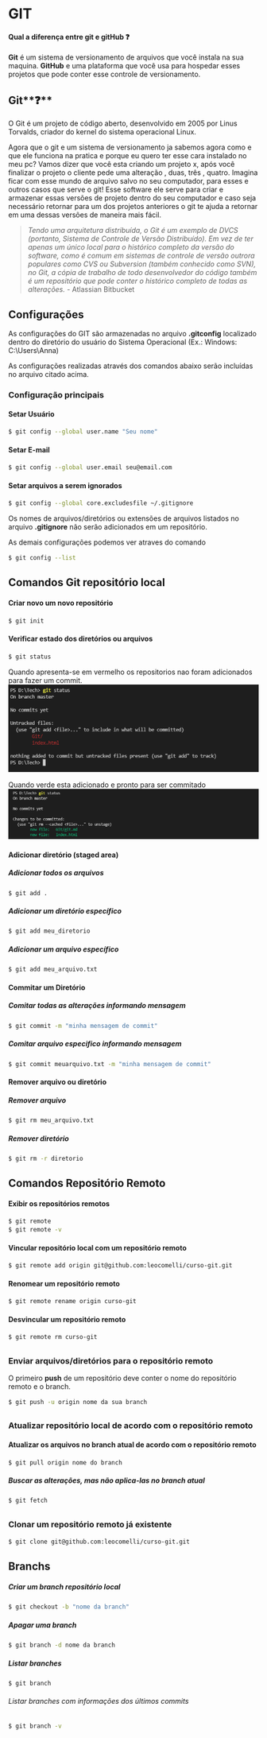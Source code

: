 # GIT 

####  Qual a diferença entre git e gitHub ❓
 **Git** é um sistema de versionamento de arquivos que você instala na sua maquina. 
 **GitHub** e uma plataforma que você usa para hospedar esses projetos que pode conter esse controle de versionamento. 
 

## Git**❓**

O Git é um projeto de código aberto, desenvolvido em 2005 por Linus Torvalds, criador do kernel do sistema operacional Linux.

Agora que o git e um sistema de versionamento ja sabemos agora como e que ele funciona na pratica e porque eu quero ter esse cara instalado no meu pc?
Vamos dizer que você esta criando um projeto x,  após você finalizar o projeto o cliente pede uma alteração , duas, três , quatro. Imagina ficar com esse mundo de arquivo salvo no seu computador, para esses e outros casos que serve o git! Esse software ele serve para criar e armazenar essas versões de projeto dentro do seu computador e caso seja necessário retornar para um dos projetos anteriores o git te ajuda a retornar em uma dessas versões de maneira mais fácil.

> _Tendo uma arquitetura distribuída, o Git é um exemplo de DVCS (portanto, Sistema de Controle de Versão Distribuído). Em vez de ter apenas um único local para o histórico completo da versão do software, como é comum em sistemas de controle de versão outrora populares como CVS ou Subversion (também conhecido como SVN), no Git, a cópia de trabalho de todo desenvolvedor do código também é um repositório que pode conter o histórico completo de todas as alterações. -_ Atlassian Bitbucket

##

## Configurações 
As configurações do GIT são armazenadas no arquivo **.gitconfig** localizado dentro do diretório do usuário do Sistema Operacional (Ex.: Windows: C:\Users\Anna)

As configurações realizadas através dos comandos abaixo serão incluídas no arquivo citado acima.

### Configuração principais

####  Setar  Usuário
```sh
$ git config --global user.name "Seu nome"
```

####  Setar  E-mail
```sh
$ git config --global user.email seu@email.com
```
#### Setar arquivos a serem ignorados
```sh
$ git config --global core.excludesfile ~/.gitignore
```
Os nomes de arquivos/diretórios ou extensões de arquivos listados no arquivo  **.gitignore**  não serão adicionados em um repositório. 

As demais configurações podemos ver atraves do comando 
```sh
$ git config --list
```
##

## Comandos Git repositório local

#### Criar novo um novo repositório 
```sh
$ git init
```

#### Verificar estado dos diretórios ou arquivos  
```sh
$ git status 
```

Quando apresenta-se em vermelho os repositorios nao foram adicionados para fazer um commit.
<img  src="./image/vermelho.PNG"  alt="Status do arquivos estão em vermelho indicando que não esta pronto para ser commitado"/>

Quando verde esta adicionado e pronto para ser commitado
<img  src="./image/verde.PNG"  alt="Status do arquivos estão em verde indicando que esta pronto para ser commitado"/>

####  Adicionar diretório (staged area)  

##### Adicionar todos os arquivos 
```sh
$ git add . 
```
##### Adicionar um diretório específico
```sh
$ git add meu_diretorio
```
##### Adicionar um arquivo específico
```sh
$ git add meu_arquivo.txt
```
####  Commitar um Diretório

##### Comitar todas as alterações informando mensagem
```sh
$ git commit -m "minha mensagem de commit"
```
##### Comitar arquivo especifico informando mensagem 
```sh
$ git commit meuarquivo.txt -m "minha mensagem de commit"
```
#### Remover arquivo ou diretório
##### Remover arquivo
```sh
$ git rm meu_arquivo.txt
```
##### Remover diretório
```sh
$ git rm -r diretorio
```
## Comandos Repositório Remoto


#### Exibir os repositórios remotos
```sh
$ git remote
$ git remote -v
```

#### Vincular repositório local com um repositório remoto
```sh
$ git remote add origin git@github.com:leocomelli/curso-git.git
```

#### Renomear um repositório remoto
```sh
$ git remote rename origin curso-git
```

#### Desvincular um repositório remoto
```sh
$ git remote rm curso-git
```
##

### Enviar arquivos/diretórios para o repositório remoto

O primeiro  **push**  de um repositório deve conter o nome do repositório remoto e o branch.

```sh
$ git push -u origin nome da sua branch
```
##

### Atualizar repositório local de acordo com o repositório remoto

#### Atualizar os arquivos no branch atual de acordo com o repositório remoto
``` sh
$ git pull origin nome do branch
```
##### Buscar as alterações, mas não aplica-las no branch atual
```sh
$ git fetch
```

##

### Clonar um repositório remoto já existente
```sh
$ git clone git@github.com:leocomelli/curso-git.git
```

##	Branchs
##### Criar um branch repositório local
```sh
$ git checkout -b "nome da branch"
```
##### Apagar uma branch
```sh
$ git branch -d nome da branch
```
##### Listar branches
```sh
$ git branch
```
###### Listar branches com informações dos últimos commits
```sh 
$ git branch -v
```


